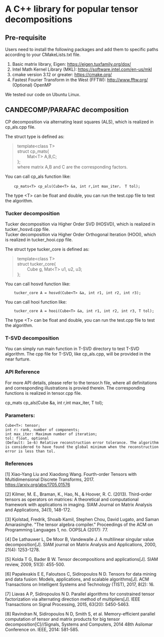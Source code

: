 # A C++ library for popular tensor decompositions

## Pre-requisite
Users need to install the following packages and add them to specific paths according to your CMakeLists.txt file.

1. Basic matrix library, Eigen: https://eigen.tuxfamily.org/dox/   
2. Intel Math Kernel Library (MKL): https://software.intel.com/en-us/mkl  
3. cmake version 3.12 or greater: https://cmake.org/  
4. Fastest Fourier Transform in the West (FFTW): http://www.fftw.org/  
(Optional) OpenMP   

We tested our code on Ubuntu Linux. 
                
## CANDECOMP/PARAFAC decomposition  
CP decomposition via alternating least squares (ALS), which is realized in cp_als.cpp file.    

The struct type is defined as:  
>template\<class T\>  
>struct cp_mats{  
>&emsp;&emsp;    Mat\<T\> A,B,C;  
>};  
where matrix A,B and C are the corresponding factors.   

You can call cp_als function like:   

        cp_mats<T> cp_als(Cube<T> &a, int r,int max_iter， T tol);    
	
The type \<T\> can be float and double, you can run the test.cpp file to test the algorithm.

### Tucker decomposition
Tucker decomposition via Higher Order SVD (HOSVD), which is realized in tucker_hosvd.cpp file.  
Tucker decomposition via Higher Order Orthogonal Iteration (HOOI), which is realized in tucker_hooi.cpp file.    

The struct type tucker_core is defined as:  
>template\<class T\>    
>struct tucker_core{  
>&emsp;&emsp;  Cube<T> g, Mat\<T\> u1, u2, u3;  
>};  

You can call hosvd function like: 

        tucker_core A = hosvd(Cube<T> &a, int r1, int r2, int r3);    
	
You can call hooi function like:   

        tucker_core A = hooi(Cube<T> &a, int r1, int r2, int r3, T tol);      

The type \<T\> can be float and double, you can run the test.cpp file to test the algorithm.

### T-SVD decomposition
You can simply run main function in T-SVD directory to test T-SVD algorithm. The cpp file for T-SVD, like cp_als.cpp, will be provided in the near furture.

### API Reference
For more API details, please refer to the tensor.h file, where all definitations and corresponding illustrations is provied therein. The corresponding functions is realized in tensor.cpp file.

cp_mats<T> cp_als(Cube<T> &a, int r,int max_iter, T tol);       
### Parameters: 
	Cube<T>: tensor; 
	int r: rank, number of components;   
	int max_iter: Maximum number of iteration;   
	tol: float, optional  
	(Default: 1e-6) Relative reconstruction error tolerance. The algorithm is considered to have found the global minimum when the reconstruction error is less than tol.

### References
[1] Xiao-Yang Liu and Xiaodong Wang. Fourth-order Tensors with Multidimensional Discrete Transforms, 2017. https://arxiv.org/abs/1705.01576

[2] Kilmer, M. E., Braman, K., Hao, N., & Hoover, R. C. (2013). Third-order tensors as operators on matrices: A theoretical and computational framework with applications in imaging. SIAM Journal on Matrix Analysis and Applications, 34(1), 148-172.

[3] Kjolstad, Fredrik, Shoaib Kamil, Stephen Chou, David Lugato, and Saman Amarasinghe. "The tensor algebra compiler." Proceedings of the ACM on Programming Languages 1, no. OOPSLA (2017): 77.

[4] De Lathauwer L, De Moor B, Vandewalle J. A multilinear singular value decomposition[J]. SIAM journal on Matrix Analysis and Applications, 2000, 21(4): 1253-1278.

[5] Kolda T G, Bader B W. Tensor decompositions and applications[J]. SIAM review, 2009, 51(3): 455-500.

[6] Papalexakis E E, Faloutsos C, Sidiropoulos N D. Tensors for data mining and data fusion: Models, applications, and scalable algorithms[J]. ACM Transactions on Intelligent Systems and Technology (TIST), 2017, 8(2): 16.

[7] Liavas A P, Sidiropoulos N D. Parallel algorithms for constrained tensor factorization via alternating direction method of multipliers[J]. IEEE Transactions on Signal Processing, 2015, 63(20): 5450-5463.

[8] Ravindran N, Sidiropoulos N D, Smith S, et al. Memory-efficient parallel computation of tensor and matrix products for big tensor decomposition[C]//Signals, Systems and Computers, 2014 48th Asilomar Conference on. IEEE, 2014: 581-585.

